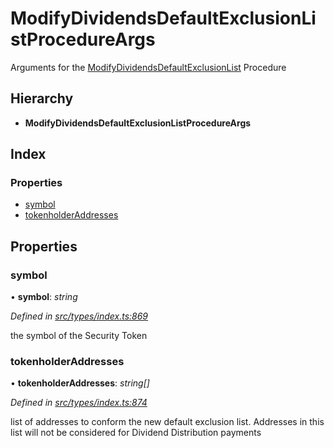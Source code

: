 # ModifyDividendsDefaultExclusionListProcedureArgs

Arguments for the [ModifyDividendsDefaultExclusionList]() Procedure

## Hierarchy

* **ModifyDividendsDefaultExclusionListProcedureArgs**

## Index

### Properties

* [symbol]()
* [tokenholderAddresses]()

## Properties

### symbol

• **symbol**: _string_

_Defined in_ [_src/types/index.ts:869_](https://github.com/PolymathNetwork/polymath-sdk/blob/550676f/src/types/index.ts#L869)

the symbol of the Security Token

### tokenholderAddresses

• **tokenholderAddresses**: _string\[\]_

_Defined in_ [_src/types/index.ts:874_](https://github.com/PolymathNetwork/polymath-sdk/blob/550676f/src/types/index.ts#L874)

list of addresses to conform the new default exclusion list. Addresses in this list will not be considered for Dividend Distribution payments

